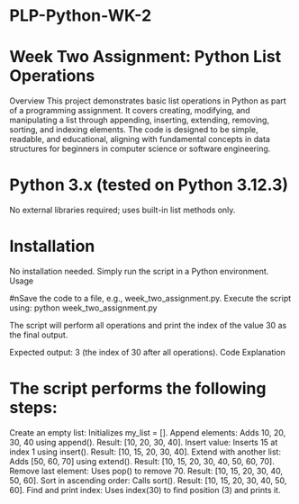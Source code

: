 # PLP-Python-WK-2
# Week Two Assignment: Python List Operations
Overview
This project demonstrates basic list operations in Python as part of a programming assignment. It covers creating, modifying, and manipulating a list through appending, inserting, extending, removing, sorting, and indexing elements. The code is designed to be simple, readable, and educational, aligning with fundamental concepts in data structures for beginners in computer science or software engineering.


# Python 3.x (tested on Python 3.12.3)
No external libraries required; uses built-in list methods only.

# Installation
No installation needed. Simply run the script in a Python environment.
Usage

#nSave the code to a file, e.g., week_two_assignment.py.
Execute the script using:
python week_two_assignment.py

The script will perform all operations and print the index of the value 30 as the final output.

Expected output: 3 (the index of 30 after all operations).
Code Explanation
# The script performs the following steps:

Create an empty list: Initializes my_list = [].
Append elements: Adds 10, 20, 30, 40 using append(). Result: [10, 20, 30, 40].
Insert value: Inserts 15 at index 1 using insert(). Result: [10, 15, 20, 30, 40].
Extend with another list: Adds [50, 60, 70] using extend(). Result: [10, 15, 20, 30, 40, 50, 60, 70].
Remove last element: Uses pop() to remove 70. Result: [10, 15, 20, 30, 40, 50, 60].
Sort in ascending order: Calls sort(). Result: [10, 15, 20, 30, 40, 50, 60].
Find and print index: Uses index(30) to find position (3) and prints it.
